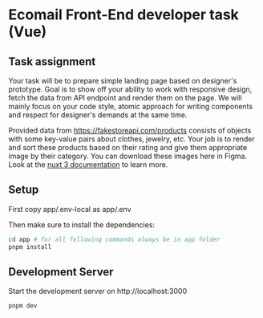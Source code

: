 # Ecomail Front-End developer task (Vue)

## Task assignment
Your task will be to prepare simple landing page based on designer's prototype. Goal is to show off your ability to work with responsive design, fetch the data from API endpoint and render them on the page. We will mainly focus on your code style, atomic approach for writing components and respect for designer's demands at the same time.

Provided data from https://fakestoreapi.com/products consists of objects with some key-value pairs about clothes, jewelry, etc. Your job is to render and sort these products based on their rating and give them appropriate image by their category. You can download these images here in Figma.
Look at the [nuxt 3 documentation](https://v3.nuxtjs.org) to learn more.

## Setup

First copy app/.env-local as app/.env

Then make sure to install the dependencies:

```bash
cd app # for all following commands always be in app folder
pnpm install
```

## Development Server

Start the development server on http://localhost:3000

```bash
pnpm dev
```
